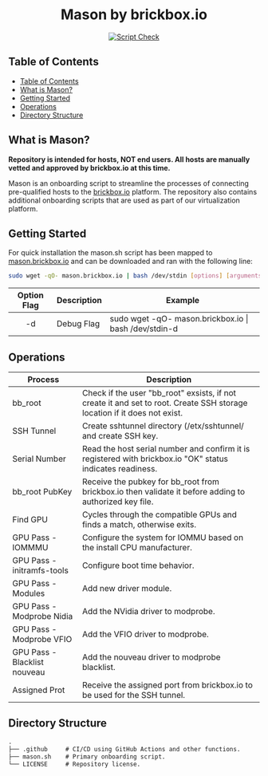 <div align="center">

<h1>Mason by brickbox.io</h1>

[![Script Check](https://github.com/brickbox-io/mason/actions/workflows/shellcheck.yml/badge.svg)](https://github.com/brickbox-io/mason/actions/workflows/shellcheck.yml)

</div>

## Table of Contents

- [Table of Contents](#table-of-contents)
- [What is Mason?](#what-is-mason)
- [Getting Started](#getting-started)
- [Operations](#operations)
- [Directory Structure](#directory-structure)

## What is Mason?

**Repository is intended for hosts, NOT end users. All hosts are manually vetted and approved by brickbox.io at this time.**

Mason is an onboarding script to streamline the processes of connecting pre-qualified hosts to the [brickbox.io](brickbox.io) platform. The repository also contains additional onboarding scripts that are used as part of our virtualization platform.

## Getting Started

For quick installation the mason.sh script has been mapped to [mason.brickbox.io](mason.brickbox.io) and can be downloaded and ran with the following line:

```bash
sudo wget -qO- mason.brickbox.io | bash /dev/stdin [options] [arguments]
```

| Option Flag | Description | Example                             |
|:-----------:|-------------|-------------------------------------|
|     -d      | Debug Flag  | sudo wget -qO- mason.brickbox.io \| bash /dev/stdin-d |

## Operations

| Process                      | Description                                                                                                              |
|------------------------------|--------------------------------------------------------------------------------------------------------------------------|
| bb_root                      | Check if the user "bb_root" exsists, if not create it and set to root. Create SSH storage location if it does not exist. |
| SSH Tunnel                   | Create sshtunnel directory (/etx/sshtunnel/ and create SSH key.                                                          |
| Serial Number                | Read the host serial number and confirm it is registered with brickbox.io "OK" status indicates readiness.               |
| bb_root PubKey               | Receive the pubkey for bb_root from brickbox.io then validate it before adding to authorized key file.                   |
| Find GPU                     | Cycles through the compatible GPUs and finds a match, otherwise exits.                                                   |
| GPU Pass - IOMMMU            | Configure the system for IOMMU based on the install CPU manufacturer.                                                    |
| GPU Pass - initramfs-tools   | Configure boot time behavior.                                                                                            |
| GPU Pass - Modules           | Add new driver module.                                                                                                   |
| GPU Pass - Modprobe Nidia    | Add the NVidia driver to modprobe.                                                                                       |
| GPU Pass - Modprobe VFIO     | Add the VFIO driver to modprobe.                                                                                         |
| GPU Pass - Blacklist nouveau | Add the nouveau driver to modprobe blacklist.                                                                            |
| Assigned Prot                | Receive the assigned port from brickbox.io to be used for the SSH tunnel.                                                |

## Directory Structure

```default
.
├── .github     # CI/CD using GitHub Actions and other functions.
├── mason.sh    # Primary onboarding script.
└── LICENSE     # Repository license.
```
